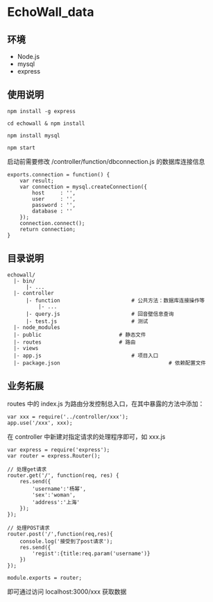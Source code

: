 # EchoWall_data

## 环境

- Node.js
- mysql
- express

## 使用说明

	npm install -g express

	cd echowall & npm install

	npm install mysql
	
	npm start

启动前需要修改 /controller/function/dbconnection.js 的数据库连接信息

	exports.connection = function() {
		var result;
		var connection = mysql.createConnection({
		  	host     : '',
		  	user     : '',
		  	password : '',
		  	database : ''
		});
		connection.connect();
		return connection;
	}

## 目录说明

	echowall/
	  |- bin/							
		  |- ...
	  |- controller
		  |- function						# 公共方法：数据库连接操作等
		  	  |- ...					
		  |- query.js						# 回音壁信息查询
		  |- test.js						# 测试
	  |- node_modules
	  |- public							# 静态文件
	  |- routes							# 路由
 	  |- views								
	  |- app.js 							# 项目入口
	  |- package.json                       			# 依赖配置文件

## 业务拓展

routes 中的 index.js 为路由分发控制总入口，在其中暴露的方法中添加：

    var xxx = require('../controller/xxx');
    app.use('/xxx', xxx);

在 controller 中新建对指定请求的处理程序即可，如 xxx.js

	var express = require('express');
	var router = express.Router();

	// 处理get请求
	router.get('/', function(req, res) {
	    res.send({
	        'username':'杨幂',
	        'sex':'woman',
	        'address':'上海'
	    });
	});

	// 处理POST请求
	router.post('/',function(req,res){
	    console.log('接受到了post请求');
	    res.send({
	        'regist':{title:req.param('username')}
	    })
	});

	module.exports = router;

即可通过访问 localhost:3000/xxx 获取数据
